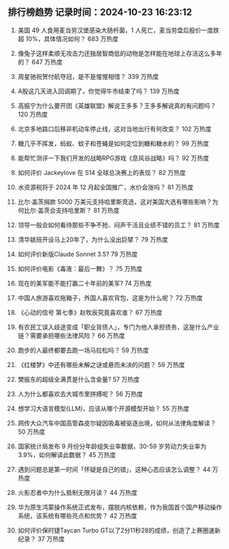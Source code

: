
## 排行榜趋势 记录时间：2024-10-23 16:23:12
  
  1. 美国 49 人食用麦当劳汉堡感染大肠杆菌，1 人死亡，麦当劳盘后股价一度跌超 10%，具体情况如何？ 683 万热度
    
  2. 像兔子这样柔顺无攻击力还独居智商低的动物是怎样能在地球上存活这么多年的？ 647 万热度
    
  3. 周星驰祝贺付航夺冠，是不是惺惺相惜？ 339 万热度
    
  4. A股这几天进入回调期了，你觉得牛市结束了吗？ 139 万热度
    
  5. 高振宁为什么要开团《英雄联盟》解说王多多？王多多解说真的有问题吗？ 120 万热度
    
  6. 北京多地路口后移非机动车停止线，这对当地出行有何改变？ 102 万热度
    
  7. 糖几乎不挥发，蚂蚁、蚊子和苍蝇是如何定位到糖和糖水的？ 99 万热度
    
  8. 能帮忙测评一下我们开发的战略RPG游戏《息风谷战略》吗？ 92 万热度
    
  9. 如何评价 Jackeylove 在 S14 全球总决赛上的表现？ 82 万热度
    
  10. 水资源税将于 2024 年 12 月起全国推广，水价会涨吗？ 81 万热度
    
  11. 比尔·盖茨捐款 5000 万美元支持哈里斯竞选，这对美国大选有哪些影响？为何比尔·盖茨会支持哈里斯？ 81 万热度
    
  12. 领导一般会如何看待那些不争不抢、闷声干活且业绩不错的员工？ 81 万热度
    
  13. 清华姚班开设马上20年了，为什么没出巨擘？ 79 万热度
    
  14. 如何评价新版Claude Sonnet 3.5? 79 万热度
    
  15. 如何评价电影《毒液：最后一舞》？ 75 万热度
    
  16. 现在的美军能不能打赢二十年前的美军? 74 万热度
    
  17. 中国人旅游喜欢拖箱子，外国人喜欢背包，这是为什么呢？ 72 万热度
    
  18. 《心动的信号 第七季》赵牧辰究竟喜欢谁？ 67 万热度
    
  19. 有农民工误入歧途变成「职业背债人」，专门为他人承担债务，这是什么产业链？需要承担哪些法律风险？ 66 万热度
    
  20. 跑步的人最终都要去跑一场马拉松吗？ 59 万热度
    
  21. 《红楼梦》中还有哪些未解之谜或悬而未决的问题？ 59 万热度
    
  22. 樊振东的超级全满贯是什么含金量? 57 万热度
    
  23. 人为什么都喜欢去大城市里拼搏呢？ 56 万热度
    
  24. 想学习大语言模型(LLM)，应该从哪个开源模型开始？ 55 万热度
    
  25. 网传大众汽车中国高管森皮尔疑因吸毒被驱逐出境，如何从法律角度解读？ 50 万热度
    
  26. 国家统计局发布 9 月份分年龄组失业率数据，30-59 岁劳动力失业率为 3.9%，如何解读此数据？ 45 万热度
    
  27. 遇到问题总是第一时间「怀疑是自己的错」，这种心态应该怎么调整？ 44 万热度
    
  28. 火影忍者中为什么抵制无限月读？ 44 万热度
    
  29. 华为原生鸿蒙操作系统正式发布，摆脱内核依赖，作为我国首个国产移动操作系统，该系统有哪些亮点和优势？ 42 万热度
    
  30. 如何评价保时捷Taycan Turbo GT以了2分11秒28的成绩，创造了上赛圈速新纪录？ 37 万热度
    